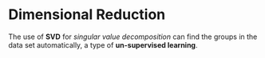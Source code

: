 # Dimensional Reduction

The use of __SVD__ for _singular value decomposition_ can find the groups in the data set automatically, a type of __un-supervised learning__.
